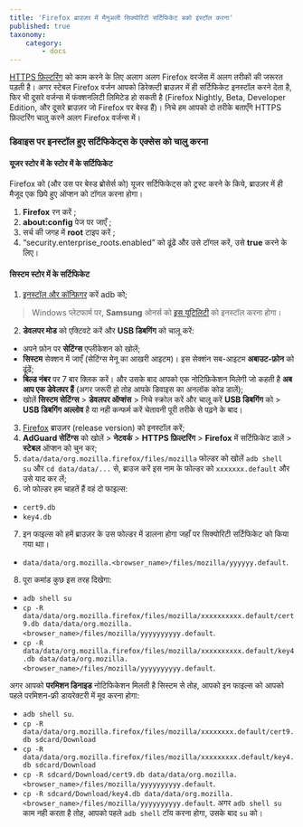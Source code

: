 ```yaml
---
title: 'Firefox ब्राउज़र में मैनुअली सिक्योरिटी सर्टिफिकेट बको इंस्टॉल करना'
published: true
taxonomy:
    category:
        - docs
---
```



[HTTPS फ़िल्टरिंग](https://kb.adguard.com/en/general/https-filtering) को काम करने के लिए अलाग अलग Firefox वरजेंस में अलग तरीकों की जरूरत पड़ती है। अगर स्टेबल Firefox वर्जन आपको डिरेक्ल्टी ब्राउज़र में ही सर्टिफिकेट इनस्टॉल करने देता है, फिर भी दूसरे वर्जन्स में फंक्शनलिटी लिमिटेड हो सकती है (Firefox Nightly, Beta, Developer Edition, और दूसरे ब्राउज़र जो Firefox पर बेस्ड हैं)। निचे हम आपको दो तरीके बताएँगे HTTPS फ़िल्टरिंग चालु करने  अलग Firefox वर्जन्स में। 




### डिवाइस पर इनस्टॉल हुए सर्टिफिकेट्स के एक्सेस को चालु करना 

#### यूजर स्टोर में के  स्टोर में के सर्टिफिकेट  


Firefox को (और उस पर बेस्ड ब्रोसेर्स को) यूजर सर्टिफिकेट्स को ट्रस्ट करने के किये, ब्राउज़र में ही मैजूद एक छिपे हुए ऑप्शन को टॉगल करना होगा। 

1. **Firefox** रन करें ;
2. **about:config** पेज पर जाएँ ;
3. सर्च की जगह में **root** टाइप करें ;
4. “security.enterprise_roots.enabled” को ढूंढें और उसे टॉगल करें, उसे **true** करने के लिए। 

#### सिस्टम स्टोर में के सर्टिफिकेट

1. [इनस्टॉल और कॉन्फ़िगर](https://www.xda-developers.com/install-adb-windows-macos-linux/) करें adb को; 
> Windows प्लेटफार्म पर, **Samsung** ओनर्स को [इस यूटिलिटी](https://developer.samsung.com/mobile/android-usb-driver.html) को इनस्टॉल करना होगा। 
2. **डेवलपर मोड** को एक्टिवटे करें और **USB डिबगिंग** को चालू करें:
- अपने फ़ोन पर **सेटिंग्स** एप्लीकेशन को खोलें;
- **सिस्टम** सेक्शन में जाएँ (सेटिंग्स मेनू का आखरी आइटम)। इस सेक्शंन सब-आइटम **अबाउट-फ़ोन** को ढूंढें;
- **बिल्ड नंबर** पर 7 बार क्लिक करें। और उसके बाद आपको एक नोटिफ़िकेशन मिलेगी जो कहती है **अब आप एक डेवेलपर हैं** (अगर जरूरी हो तोह आपके डिवाइस का अनलॉक कोड डालें);
- खोलें  **सिस्टम सेटिंग्स** > **डेवलपर ऑप्शंस** > निचे स्क्रोल करें और चालू करें **USB डिबगिंग** को > **USB डिबगिंग अल्लोव** है या नही कन्फर्म करें चेतावनी पूरी तरीके से पढ़ने के बाद।
3. [Firefox](https://www.mozilla.org/en-US/firefox/releases/) ब्राउज़र (release version) को इनस्टॉल करें;
4. **AdGuard सेटिंग्स** को खोलें > **नेटवर्क** > **HTTPS फ़िल्टरिंग** > **Firefox** में सर्टिफ़िकेट डालें > **स्टेबल** ऑप्शन को चुन कर;
5. `data/data/org.mozilla.firefox/files/mozilla` फोल्डर को खोलें `adb shell su` और `cd data/data/...` से, ब्राउज करें इस नाम के फोल्डर को `xxxxxxx.default` और उसे याद कर लें;
6. जो फोल्डर हम चाहतें हैं वहं दो फाइल्स:
- `cert9.db`
- `key4.db`
7. इन फाइल्स को हमें ब्राउज़र के उस फोल्डर में डालना होगा जहाँ पर सिक्योरिटी सर्टिफिकेट को किया गया थाा। 
- `data/data/org.mozilla.<browser_name>/files/mozilla/yyyyyy.default`.
8. पूरा कमांड कुछ इस तरह दिखेगा:
- `adb shell su`
- `cp -R data/data/org.mozilla.firefox/files/mozilla/xxxxxxxxxx.default/cert9.db data/data/org.mozilla.<browser_name>/files/mozilla/yyyyyyyyyy.default`.
- `cp -R data/data/org.mozilla.firefox/files/mozilla/xxxxxxxxxx.default/key4.db data/data/org.mozilla.<browser_name>/files/mozilla/yyyyyyyyyy.default`.


अगर आपको **परमिशन डिनाइड** नोटिफिकेशन मिलती है सिस्टम से तोह, आपको इन फाइल्स को आपको पहले परमिशन-फ्री डायरेक्टरी में मूव करना होगा:
- `adb shell su`.
- `cp -R data/data/org.mozilla.firefox/files/mozilla/xxxxxxxx.default/cert9.db sdcard/Download `
- `cp -R data/data/org.mozilla.firefox/files/mozilla/xxxxxxxxx.default/key4.db sdcard/Download `
- `cp -R sdcard/Download/cert9.db data/data/org.mozilla.<browser_name>/files/mozilla/yyyyyyyyyy.default`. 
- `cp -R sdcard/Download/key4.db data/data/org.mozilla.<browser_name>/files/mozilla/yyyyyyyyyy.default`.
अगर `adb shell su` काम नही करता है तोह, आपको पहले `adb shell` टॉय करना होगा, उसके बाद `su` को। 
